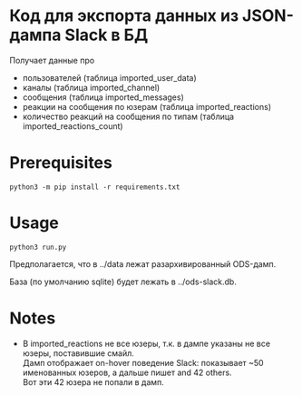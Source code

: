 # Код для экспорта данных из JSON-дампа Slack в БД

Получает данные про 
- пользователей (таблица imported_user_data)
- каналы (таблица imported_channel)
- сообщения (таблица imported_messages)
- реакции на сообщения по юзерам (таблица imported_reactions)
- количество реакций на сообщения по типам (таблица imported_reactions_count) 

# Prerequisites

```
python3 -m pip install -r requirements.txt
```

# Usage

```
python3 run.py
```

Предполагается, что в ../data лежат разархивированный ODS-дамп.

База (по умолчанию sqlite) будет лежать в ../ods-slack.db. 

# Notes

- В imported_reactions не все юзеры, т.к. в дампе указаны не все юзеры, поставившие смайл.<br/>
  Дамп отображает on-hover поведение Slack: показывает ~50 именованных юзеров, а дальше пишет and 42 others.<br/>
  Вот эти 42 юзера не попали в дамп.
